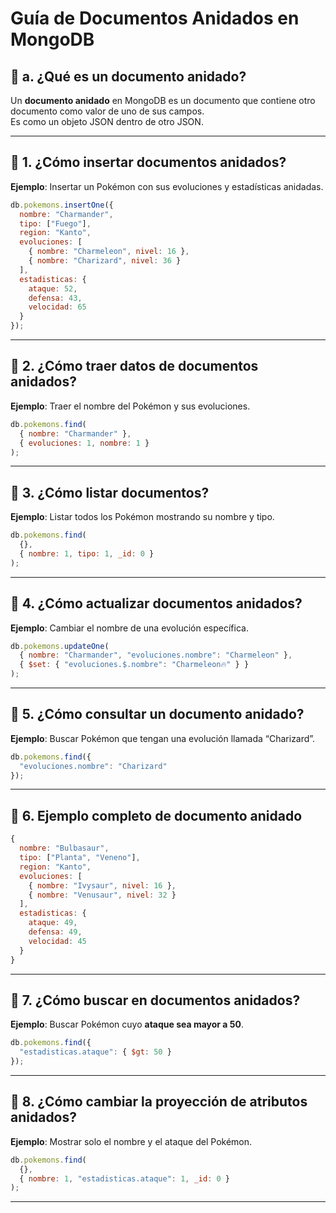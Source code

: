 # Guía de Documentos Anidados en MongoDB

## 🔹 a. ¿Qué es un documento anidado?

Un **documento anidado** en MongoDB es un documento que contiene otro documento como valor de uno de sus campos.  
Es como un objeto JSON dentro de otro JSON.

---

## 🔸 1. ¿Cómo insertar documentos anidados?

**Ejemplo**: Insertar un Pokémon con sus evoluciones y estadísticas anidadas.

```javascript
db.pokemons.insertOne({
  nombre: "Charmander",
  tipo: ["Fuego"],
  region: "Kanto",
  evoluciones: [
    { nombre: "Charmeleon", nivel: 16 },
    { nombre: "Charizard", nivel: 36 }
  ],
  estadisticas: {
    ataque: 52,
    defensa: 43,
    velocidad: 65
  }
});
```

---

## 🔸 2. ¿Cómo traer datos de documentos anidados?

**Ejemplo**: Traer el nombre del Pokémon y sus evoluciones.

```javascript
db.pokemons.find(
  { nombre: "Charmander" },
  { evoluciones: 1, nombre: 1 }
);
```

---

## 🔸 3. ¿Cómo listar documentos?

**Ejemplo**: Listar todos los Pokémon mostrando su nombre y tipo.

```javascript
db.pokemons.find(
  {},
  { nombre: 1, tipo: 1, _id: 0 }
);
```

---

## 🔸 4. ¿Cómo actualizar documentos anidados?

**Ejemplo**: Cambiar el nombre de una evolución específica.

```javascript
db.pokemons.updateOne(
  { nombre: "Charmander", "evoluciones.nombre": "Charmeleon" },
  { $set: { "evoluciones.$.nombre": "Charmeleon🔥" } }
);
```

---

## 🔸 5. ¿Cómo consultar un documento anidado?

**Ejemplo**: Buscar Pokémon que tengan una evolución llamada “Charizard”.

```javascript
db.pokemons.find({
  "evoluciones.nombre": "Charizard"
});
```

---

## 🔸 6. Ejemplo completo de documento anidado

```javascript
{
  nombre: "Bulbasaur",
  tipo: ["Planta", "Veneno"],
  region: "Kanto",
  evoluciones: [
    { nombre: "Ivysaur", nivel: 16 },
    { nombre: "Venusaur", nivel: 32 }
  ],
  estadisticas: {
    ataque: 49,
    defensa: 49,
    velocidad: 45
  }
}
```

---

## 🔸 7. ¿Cómo buscar en documentos anidados?

**Ejemplo**: Buscar Pokémon cuyo **ataque sea mayor a 50**.

```javascript
db.pokemons.find({
  "estadisticas.ataque": { $gt: 50 }
});
```

---

## 🔸 8. ¿Cómo cambiar la proyección de atributos anidados?

**Ejemplo**: Mostrar solo el nombre y el ataque del Pokémon.

```javascript
db.pokemons.find(
  {},
  { nombre: 1, "estadisticas.ataque": 1, _id: 0 }
);
```

---

